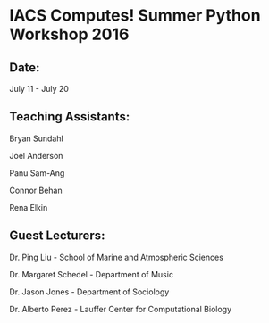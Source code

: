 # IACS Computes! Summer Python Workshop 2016

## Date:
 July 11 - July 20

## Teaching Assistants:
Bryan Sundahl

Joel Anderson

Panu Sam-Ang

Connor Behan

Rena Elkin

## Guest Lecturers:
Dr. Ping Liu - School of Marine and Atmospheric Sciences

Dr. Margaret Schedel - Department of Music

Dr. Jason Jones - Department of Sociology

Dr. Alberto Perez - Lauffer Center for Computational Biology



